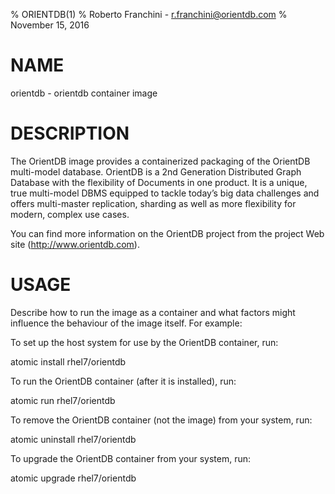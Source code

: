 % ORIENTDB(1)
% Roberto Franchini - r.franchini@orientdb.com
% November 15, 2016

# NAME
orientdb \- orientdb container image
  
# DESCRIPTION

The OrientDB image provides a containerized packaging of the OrientDB multi-model database. 
OrientDB is a 2nd Generation Distributed Graph Database with the flexibility of Documents in one product. 
It is a unique, true multi-model DBMS equipped to tackle today’s big data challenges and offers multi-master replication, 
sharding as well as more flexibility for modern, complex use cases. 

You can find more information on the OrientDB project from the project Web site (http://www.orientdb.com).

# USAGE
Describe how to run the image as a container and what factors might influence the behaviour of the image
itself. For example:

To set up the host system for use by the OrientDB container, run:

  atomic install rhel7/orientdb

To run the OrientDB container (after it is installed), run:

  atomic run rhel7/orientdb

To remove the OrientDB container (not the image) from your system, run:

  atomic uninstall rhel7/orientdb

To upgrade the OrientDB container from your system, run:

  atomic upgrade rhel7/orientdb